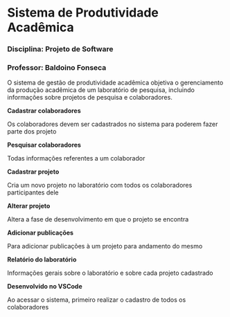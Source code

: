 # Sistema de Produtividade Acadêmica

### Disciplina: Projeto de Software
### Professor: Baldoino Fonseca

O sistema de gestão de produtividade acadêmica objetiva o gerenciamento da produção acadêmica de um laboratório de pesquisa, incluindo informações sobre projetos de pesquisa e colaboradores.

**Cadastrar colaboradores**

Os colaboradores devem ser cadastrados no sistema para poderem fazer parte dos projeto

**Pesquisar colaboradores**

Todas informações referentes a um colaborador

**Cadastrar projeto**

Cria um novo projeto no laboratório com todos os colaboradores participantes dele

**Alterar projeto**

Altera a fase de desenvolvimento em que o projeto se encontra

**Adicionar publicações**

Para adicionar publicações à um projeto para andamento do mesmo

**Relatório do laboratório**

Informações gerais sobre o laboratório e sobre cada projeto cadastrado

**Desenvolvido no VSCode**

Ao acessar o sistema, primeiro realizar o cadastro de todos os colaboradores
